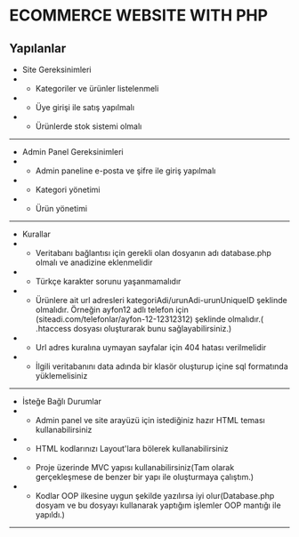 # ECOMMERCE WEBSITE WITH PHP

## Yapılanlar

* Site Gereksinimleri
* * Kategoriler ve ürünler listelenmeli
* * Üye girişi ile satış yapılmalı
* * Ürünlerde stok sistemi olmalı

---

* Admin Panel Gereksinimleri
* * Admin paneline e-posta ve şifre ile giriş yapılmalı
* * Kategori yönetimi
* * Ürün yönetimi

---

* Kurallar
* * Veritabanı bağlantısı için gerekli olan dosyanın adı database.php olmalı ve anadizine eklenmelidir
* * Türkçe karakter sorunu yaşanmamalıdır
* * Ürünlere ait url adresleri kategoriAdi/urunAdi-urunUniqueID şeklinde olmalıdır. Örneğin ayfon12 adlı telefon için (siteadi.com/telefonlar/ayfon-12-12312312) şeklinde olmalıdır.( .htaccess dosyası oluşturarak bunu sağlayabilirsiniz.)
* * Url adres kuralına uymayan sayfalar için 404 hatası verilmelidir
* * İlgili veritabanını data adında bir klasör oluşturup içine sql formatında yüklemelisiniz

---

* İsteğe Bağlı Durumlar
* * Admin panel ve site arayüzü için istediğiniz hazır HTML teması kullanabilirsiniz
* * HTML kodlarınızı Layout'lara bölerek kullanabilirsiniz
* * Proje üzerinde MVC yapısı kullanabilirsiniz(Tam olarak gerçekleşmese de benzer bir yapı ile oluşturmaya çalıştım.)
* * Kodlar OOP ilkesine uygun şekilde yazılırsa iyi olur(Database.php dosyam ve bu dosyayı kullanarak yaptığım işlemler OOP mantığı ile yapıldı.)

---

